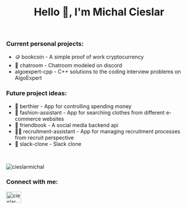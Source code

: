 <h1 align="center">Hello 👋, I'm Michal Cieslar</h1>

<br/>

<h3>Current personal projects:</h3>
<ul>
  <li>🪙 bookcoin - A simple proof of work cryptocurrency</li>
  <li>📨 chatroom - Chatroom modeled on discord</li>
  <li>algoexpert-cpp - C++ solutions to the coding interview problems on AlgoExpert</li>
</ul>


<h3>Future project ideas:</h3>
<ul>
  <li>🏦 berthier - App for controlling spending money</li>
  <li>👕 fashion-assistant - App for searching clothes from different e-commerce websites</li>
  <li>🧑 friendbook - A social media backend api</li>
  <li>👨‍💼 recruitment-assistant - App for managing recruitment processes from recruit perspective</li>
  <li>📨 slack-clone - Slack clone</li>
</ul>

<br/>

<p><img src="https://github-readme-stats-sigma-five.vercel.app/api/top-langs?username=cieslarmichal&show_icons=true&theme=gruvbox&locale=en&layout=compact" alt="cieslarmichal" /></p>

<h3>Connect with me:</h3>
<p align="left">
<a href="https://www.linkedin.com/in/cieslarmichal" target="blank"><img align="center" src="https://raw.githubusercontent.com/rahuldkjain/github-profile-readme-generator/master/src/images/icons/Social/linked-in-alt.svg" alt="cieslarmichal" height="30" width="40" /></a>
</p>
